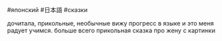 #японский #日本語 #сказки

дочитала, прикольные, необычные
вижу прогресс в языке и это меня радует 
учимся.
больше всего прикольная сказка про жену с картинки